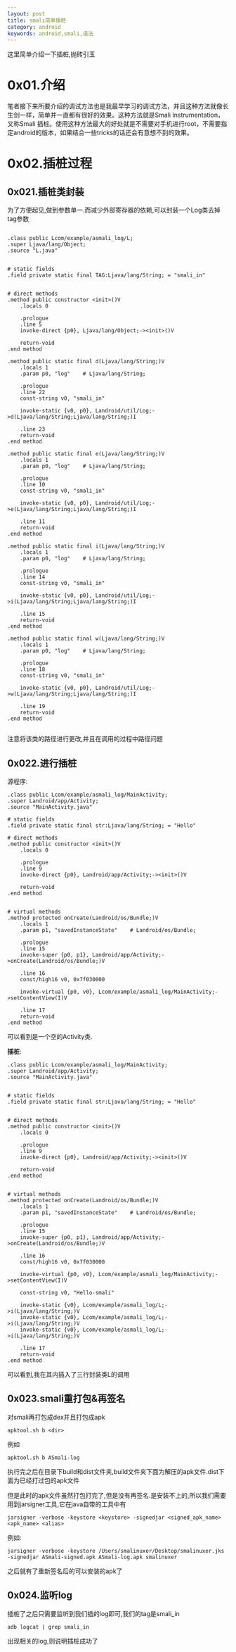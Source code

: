 ```yaml
---
layout: post
title: smali简单插桩
category: android
keywords: android,smali,语法
---
```


这里简单介绍一下插桩,抛砖引玉

# 0x01.介绍

笔者接下来所要介绍的调试方法也是我最早学习的调试方法，并且这种方法就像长生剑一样，简单并一直都有很好的效果。这种方法就是Smali Instrumentation，又称Smali 插桩。使用这种方法最大的好处就是不需要对手机进行root，不需要指定android的版本，如果结合一些tricks的话还会有意想不到的效果。
    
# 0x02.插桩过程

## 0x021.插桩类封装


为了方便起见,做到参数单一.而减少外部寄存器的依赖,可以封装一个Log类去掉tag参数


```

.class public Lcom/example/asmali_log/L;
.super Ljava/lang/Object;
.source "L.java"


# static fields
.field private static final TAG:Ljava/lang/String; = "smali_in"


# direct methods
.method public constructor <init>()V
    .locals 0

    .prologue
    .line 5
    invoke-direct {p0}, Ljava/lang/Object;-><init>()V

    return-void
.end method

.method public static final d(Ljava/lang/String;)V
    .locals 1
    .param p0, "log"    # Ljava/lang/String;

    .prologue
    .line 22
    const-string v0, "smali_in"

    invoke-static {v0, p0}, Landroid/util/Log;->d(Ljava/lang/String;Ljava/lang/String;)I

    .line 23
    return-void
.end method

.method public static final e(Ljava/lang/String;)V
    .locals 1
    .param p0, "log"    # Ljava/lang/String;

    .prologue
    .line 10
    const-string v0, "smali_in"

    invoke-static {v0, p0}, Landroid/util/Log;->e(Ljava/lang/String;Ljava/lang/String;)I

    .line 11
    return-void
.end method

.method public static final i(Ljava/lang/String;)V
    .locals 1
    .param p0, "log"    # Ljava/lang/String;

    .prologue
    .line 14
    const-string v0, "smali_in"

    invoke-static {v0, p0}, Landroid/util/Log;->i(Ljava/lang/String;Ljava/lang/String;)I

    .line 15
    return-void
.end method

.method public static final w(Ljava/lang/String;)V
    .locals 1
    .param p0, "log"    # Ljava/lang/String;

    .prologue
    .line 18
    const-string v0, "smali_in"

    invoke-static {v0, p0}, Landroid/util/Log;->w(Ljava/lang/String;Ljava/lang/String;)I

    .line 19
    return-void
.end method


```

注意将该类的路径进行更改,并且在调用的过程中路径问题


## 0x022.进行插桩

源程序:

```
.class public Lcom/example/asmali_log/MainActivity;
.super Landroid/app/Activity;
.source "MainActivity.java"

# static fields
.field private static final str:Ljava/lang/String; = "Hello"

# direct methods
.method public constructor <init>()V
    .locals 0

    .prologue
    .line 9
    invoke-direct {p0}, Landroid/app/Activity;-><init>()V

    return-void
.end method


# virtual methods
.method protected onCreate(Landroid/os/Bundle;)V
    .locals 1
    .param p1, "savedInstanceState"    # Landroid/os/Bundle;

    .prologue
    .line 15
    invoke-super {p0, p1}, Landroid/app/Activity;->onCreate(Landroid/os/Bundle;)V

    .line 16
    const/high16 v0, 0x7f030000

    invoke-virtual {p0, v0}, Lcom/example/asmali_log/MainActivity;->setContentView(I)V

    .line 17
    return-void
.end method
```

可以看到是一个空的Activity类.

**插桩**:


```
.class public Lcom/example/asmali_log/MainActivity;
.super Landroid/app/Activity;
.source "MainActivity.java"


# static fields
.field private static final str:Ljava/lang/String; = "Hello"


# direct methods
.method public constructor <init>()V
    .locals 0

    .prologue
    .line 9
    invoke-direct {p0}, Landroid/app/Activity;-><init>()V

    return-void
.end method


# virtual methods
.method protected onCreate(Landroid/os/Bundle;)V
    .locals 1
    .param p1, "savedInstanceState"    # Landroid/os/Bundle;

    .prologue
    .line 15
    invoke-super {p0, p1}, Landroid/app/Activity;->onCreate(Landroid/os/Bundle;)V

    .line 16
    const/high16 v0, 0x7f030000

    invoke-virtual {p0, v0}, Lcom/example/asmali_log/MainActivity;->setContentView(I)V
    
    const-string v0, "Hello-smali"
        
    invoke-static {v0}, Lcom/example/asmali_log/L;->i(Ljava/lang/String;)V
    invoke-static {v0}, Lcom/example/asmali_log/L;->i(Ljava/lang/String;)V
    invoke-static {v0}, Lcom/example/asmali_log/L;->i(Ljava/lang/String;)V

    .line 17
    return-void
.end method
```
    
可以看到,我在其内插入了三行封装类L的调用

## 0x023.smali重打包&再签名


对smali再打包成dex并且打包成apk

    apktool.sh b <dir>

例如

    apktool.sh b ASmali-log

执行完之后在目录下build和dist文件夹,build文件夹下面为解压的apk文件.dist下面为已经打过包的apk文件

但是此时的apk文件虽然打包打完了,但是没有再签名.是安装不上的,所以我们需要用到jarsigner工具,它在java自带的工具中有

    jarsigner -verbose -keystore <keystore> -signedjar <signed_apk_name> <apk_name> <alias>

例如:

    jarsigner -verbose -keystore /Users/smalinuxer/Desktop/smalinuxer.jks -signedjar ASmali-signed.apk ASmali-log.apk smalinuxer

之后就有了重新签名后的可以安装的apk了


## 0x024.监听log
    
插桩了之后只需要监听到我们插的log即可,我们的tag是smali_in

    adb logcat | grep smali_in

出现相关的log,则说明插桩成功了


